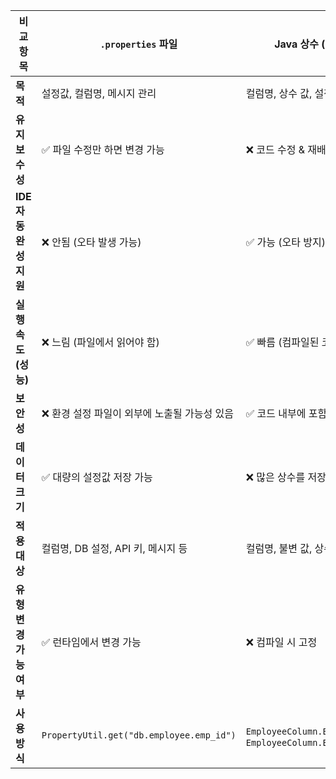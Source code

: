 | 비교 항목 | `.properties` 파일 | Java 상수 (Constant, Enum) |
| --- | --- | --- |
| **목적** | 설정값, 컬럼명, 메시지 관리 | 컬럼명, 상수 값, 설정값 관리 |
| **유지보수성** | ✅ 파일 수정만 하면 변경 가능 | ❌ 코드 수정 & 재배포 필요 |
| **IDE 자동완성 지원** | ❌ 안됨 (오타 발생 가능) | ✅ 가능 (오타 방지) |
| **실행 속도 (성능)** | ❌ 느림 (파일에서 읽어야 함) | ✅ 빠름 (컴파일된 코드 사용) |
| **보안성** | ❌ 환경 설정 파일이 외부에 노출될 가능성 있음 | ✅ 코드 내부에 포함되어 있어 안전 |
| **데이터 크기** | ✅ 대량의 설정값 저장 가능 | ❌ 많은 상수를 저장하면 코드가 커짐 |
| **적용 대상** | 컬럼명, DB 설정, API 키, 메시지 등 | 컬럼명, 불변 값, 상수 값 |
| **유형 변경 가능 여부** | ✅ 런타임에서 변경 가능 | ❌ 컴파일 시 고정 |
| **사용 방식** | `PropertyUtil.get("db.employee.emp_id")` | `EmployeeColumn.EMP_ID` 또는 `EmployeeColumn.EMP_ID.getColumnName()` |
